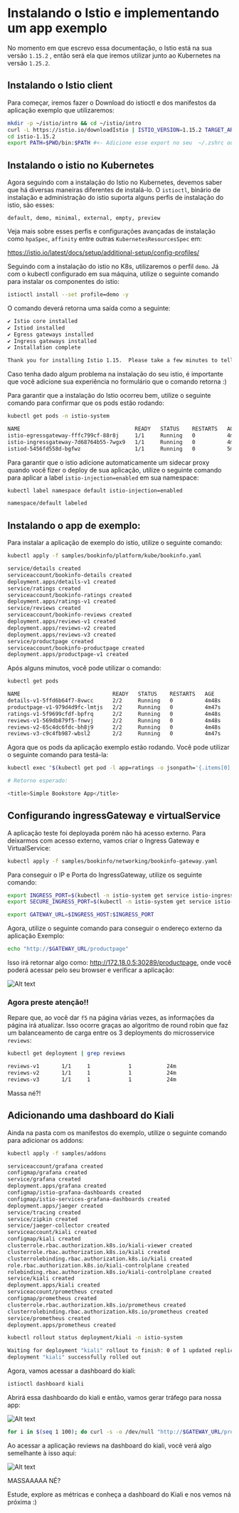 # Instalando o Istio e implementando um app exemplo

No momento em que escrevo essa documentação, o Istio está na sua versão ```1.15.2``` , então será ela que iremos utilizar junto ao Kubernetes na versão ```1.25.2```.
## Instalando o Istio client
Para começar, iremos fazer o Download do istioctl e dos manifestos da aplicação exemplo que utilizaremos:

```bash
mkdir -p ~/istio/intro && cd ~/istio/intro
curl -L https://istio.io/downloadIstio | ISTIO_VERSION=1.15.2 TARGET_ARCH=x86_64 sh -
cd istio-1.15.2
export PATH=$PWD/bin:$PATH #<- Adicione esse export no seu  ~/.zshrc ou ~/.bashrc
```

## Instalando o istio no Kubernetes

Agora seguindo com a instalação do Istio no Kubernetes, devemos saber que há diversas maneiras diferentes de instalá-lo. O ```istioctl```, binário de instalação e administração do istio suporta alguns perfis de instalação do istio, são esses:

```default, demo, minimal, external, empty, preview```

Veja mais sobre esses perfis e configurações avançadas de instalação como ```hpaSpec```, ```affinity``` entre outras ```KubernetesResourcesSpec``` em:

https://istio.io/latest/docs/setup/additional-setup/config-profiles/


Seguindo com a instalação do istio no K8s, utilizaremos o perfil ```demo```. Já com o kubectl configurado em sua máquina, utilize o seguinte comando para instalar os componentes do istio:

```bash
istioctl install --set profile=demo -y
```

O comando deverá retorna uma saída como a seguinte:
```bash
✔ Istio core installed                                                                                                                                                                                                                                                                    
✔ Istiod installed                                                                                                                                                                                                                                                                        
✔ Egress gateways installed                                                                                                                                                                                                                                                               
✔ Ingress gateways installed                                                                                                                                                                                                                                                              
✔ Installation complete                                                                                                                                                                                                                                                                   Making this installation the default for injection and validation.

Thank you for installing Istio 1.15.  Please take a few minutes to tell us about your install/upgrade experience!  https://forms.gle/SWHFBmwJspusK1hv6

```
Caso tenha dado algum problema na instalação do seu istio, é importante que você adicione sua experiência no formulário que o comando retorna :)

Para garantir que a instalação do Istio ocorreu bem, utilize o seguinte comando para confirmar que os pods estão rodando:

```bash
kubectl get pods -n istio-system

NAME                                    READY   STATUS    RESTARTS   AGE
istio-egressgateway-fffc799cf-88r8j     1/1     Running   0          4m38s
istio-ingressgateway-7d68764b55-7wgx9   1/1     Running   0          4m38s
istiod-5456fd558d-bgfwz                 1/1     Running   0          5m7s
```

Para garantir que o istio adicione automaticamente um sidecar proxy quando você fizer o deploy de sua aplicação, utilize o seguinte comando para aplicar a label ```istio-injection=enabled``` em sua namespace:

```bash
kubectl label namespace default istio-injection=enabled

namespace/default labeled
```

## Instalando o app de exemplo:

Para instalar a aplicação de exemplo do istio, utilize o seguinte comando:

```bash
kubectl apply -f samples/bookinfo/platform/kube/bookinfo.yaml

service/details created
serviceaccount/bookinfo-details created
deployment.apps/details-v1 created
service/ratings created
serviceaccount/bookinfo-ratings created
deployment.apps/ratings-v1 created
service/reviews created
serviceaccount/bookinfo-reviews created
deployment.apps/reviews-v1 created
deployment.apps/reviews-v2 created
deployment.apps/reviews-v3 created
service/productpage created
serviceaccount/bookinfo-productpage created
deployment.apps/productpage-v1 created
```

Após alguns minutos, você pode utilizar o comando:

```bash
kubectl get pods

NAME                             READY   STATUS    RESTARTS   AGE
details-v1-5ffd6b64f7-8vwcc      2/2     Running   0          4m48s
productpage-v1-979d4d9fc-lmtjs   2/2     Running   0          4m47s
ratings-v1-5f9699cfdf-bpfrq      2/2     Running   0          4m48s
reviews-v1-569db879f5-fnwvj      2/2     Running   0          4m48s
reviews-v2-65c4dc6fdc-bh8j9      2/2     Running   0          4m48s
reviews-v3-c9c4fb987-wbsl2       2/2     Running   0          4m47s
```

Agora que os pods da aplicação exemplo estão rodando. Você pode utilizar o seguinte comando para testá-la:

```bash
kubectl exec "$(kubectl get pod -l app=ratings -o jsonpath='{.items[0].metadata.name}')" -c ratings -- curl -sS productpage:9080/productpage | grep -o "<title>.*</title>"

# Retorno esperado:

<title>Simple Bookstore App</title>
```

## Configurando ingressGateway e virtualService

A aplicação teste foi deployada porém não há acesso externo. Para deixarmos com acesso externo, vamos criar o Ingress Gateway e VirtualService:

```bash
kubectl apply -f samples/bookinfo/networking/bookinfo-gateway.yaml
```

Para conseguir o IP e Porta do IngressGateway, utilize os seguinte comando:

```bash
export INGRESS_PORT=$(kubectl -n istio-system get service istio-ingressgateway -o jsonpath='{.spec.ports[?(@.name=="http2")].nodePort}')
export SECURE_INGRESS_PORT=$(kubectl -n istio-system get service istio-ingressgateway -o jsonpath='{.spec.ports[?(@.name=="https")].nodePort}')

export GATEWAY_URL=$INGRESS_HOST:$INGRESS_PORT
```

Agora, utilize o seguinte comando para conseguir o endereço externo da aplicação Exemplo:

```bash
echo "http://$GATEWAY_URL/productpage"
```
Isso irá retornar algo como: http://172.18.0.5:30289/productpage, onde você poderá acessar pelo seu browser e verificar a aplicação:

![Alt text](./img/screen-bookinfo.png?raw=true "Bookinfo App")

### Agora preste atenção!!

Repare que, ao você dar ```f5``` na página várias vezes, as informações da página irá atualizar. Isso ocorre graças ao algoritmo de round robin que faz um balanceamento de carga entre os 3 deployments do microsservice ```reviews```:

```bash
kubectl get deployment | grep reviews

reviews-v1       1/1     1            1           24m
reviews-v2       1/1     1            1           24m
reviews-v3       1/1     1            1           24m
```
Massa né?!

## Adicionando uma dashboard do Kiali

Ainda na pasta com os manifestos do exemplo, utilize o seguinte comando para adicionar os addons:

```bash
kubectl apply -f samples/addons

serviceaccount/grafana created
configmap/grafana created
service/grafana created
deployment.apps/grafana created
configmap/istio-grafana-dashboards created
configmap/istio-services-grafana-dashboards created
deployment.apps/jaeger created
service/tracing created
service/zipkin created
service/jaeger-collector created
serviceaccount/kiali created
configmap/kiali created
clusterrole.rbac.authorization.k8s.io/kiali-viewer created
clusterrole.rbac.authorization.k8s.io/kiali created
clusterrolebinding.rbac.authorization.k8s.io/kiali created
role.rbac.authorization.k8s.io/kiali-controlplane created
rolebinding.rbac.authorization.k8s.io/kiali-controlplane created
service/kiali created
deployment.apps/kiali created
serviceaccount/prometheus created
configmap/prometheus created
clusterrole.rbac.authorization.k8s.io/prometheus created
clusterrolebinding.rbac.authorization.k8s.io/prometheus created
service/prometheus created
deployment.apps/prometheus created
```
```bash
kubectl rollout status deployment/kiali -n istio-system

Waiting for deployment "kiali" rollout to finish: 0 of 1 updated replicas are available...
deployment "kiali" successfully rolled out

```

Agora, vamos acessar a dashboard do kiali:

```bash
istioctl dashboard kiali
```

Abrirá essa dashboardo do kiali e então, vamos gerar tráfego para nossa app:

![Alt text](./img/screen-kiali.png?raw=true "Bookinfo App")

```bash
for i in $(seq 1 100); do curl -s -o /dev/null "http://$GATEWAY_URL/productpage"; done
```

Ao acessar a aplicação reviews na dashboard do kiali, você verá algo semelhante à isso aqui:

![Alt text](./img/kiali-dash.png?raw=true "Bookinfo App")

MASSAAAAA NÉ?

Estude, explore as métricas e conheça a dashboard do Kiali e nos vemos ná próxima :)